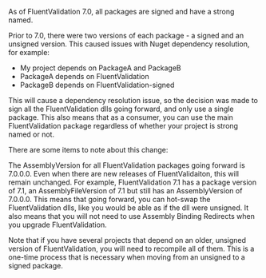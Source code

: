 As of FluentValidation 7.0, all packages are signed and have a strong named. 

Prior to 7.0, there were two versions of each package - a signed and an unsigned version. This caused issues with Nuget dependency resolution, for example:

- My project depends on PackageA and PackageB
- PackageA depends on FluentValidation
- PackageB depends on FluentValidation-signed

This will cause a dependency resolution issue, so the decision was made to sign all the FluentValidation dlls going forward, and only use a single package. This also means that as a consumer, you can use the main FluentValidation package regardless of whether your project is strong named or not.

There are some items to note about this change:

The AssemblyVersion for all FluentValidation packages going forward is 7.0.0.0. Even when there are new releases of FluentValidaiton, this will remain unchanged. For example, FluentValidation 7.1 has a package version of 7.1, an AssemblyFileVersion of 7.1 but still has an AssemblyVersion of 7.0.0.0. This means that going forward, you can hot-swap the FluentValidation dlls, like you would be able as if the dll were unsigned. It also means that you will not need to use Assembly Binding Redirects when you upgrade FluentValidation. 

Note that if you have several projects that depend on an older, unsigned version of FluentValidation, you will need to recompile all of them. This is a one-time process that is necessary when moving from an unsigned to a signed package.
